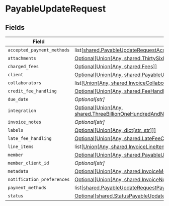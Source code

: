 # PayableUpdateRequest


## Fields

| Field                                                                                                                                                                                                                                          | Type                                                                                                                                                                                                                                           | Required                                                                                                                                                                                                                                       | Description                                                                                                                                                                                                                                    |
| ---------------------------------------------------------------------------------------------------------------------------------------------------------------------------------------------------------------------------------------------- | ---------------------------------------------------------------------------------------------------------------------------------------------------------------------------------------------------------------------------------------------- | ---------------------------------------------------------------------------------------------------------------------------------------------------------------------------------------------------------------------------------------------- | ---------------------------------------------------------------------------------------------------------------------------------------------------------------------------------------------------------------------------------------------- |
| `accepted_payment_methods`                                                                                                                                                                                                                     | list[[shared.PayableUpdateRequestAcceptedPaymentMethods](undefined/models/shared/payableupdaterequestacceptedpaymentmethods.md)]                                                                                                               | :heavy_minus_sign:                                                                                                                                                                                                                             | N/A                                                                                                                                                                                                                                            |
| `attachments`                                                                                                                                                                                                                                  | [Optional[Union[Any, shared.ThirtySixb041d426951ffff76360faf03ef8ae938bed9739e6ad9f51acb982782296a2]]](undefined/models/shared/payableupdaterequestattachments.md)                                                                             | :heavy_minus_sign:                                                                                                                                                                                                                             | N/A                                                                                                                                                                                                                                            |
| `charged_fees`                                                                                                                                                                                                                                 | [Optional[Union[Any, shared.Fees]]](undefined/models/shared/payableupdaterequestchargedfees.md)                                                                                                                                                | :heavy_minus_sign:                                                                                                                                                                                                                             | N/A                                                                                                                                                                                                                                            |
| `client`                                                                                                                                                                                                                                       | [Optional[Union[Any, shared.PayableUpdateRequestClient2]]](undefined/models/shared/payableupdaterequestclient.md)                                                                                                                              | :heavy_minus_sign:                                                                                                                                                                                                                             | N/A                                                                                                                                                                                                                                            |
| `collaborators`                                                                                                                                                                                                                                | list[[Union[Any, shared.InvoiceCollaboratorUpdateRequest]](undefined/models/shared/payableupdaterequestcollaborators.md)]                                                                                                                      | :heavy_minus_sign:                                                                                                                                                                                                                             | N/A                                                                                                                                                                                                                                            |
| `credit_fee_handling`                                                                                                                                                                                                                          | [Optional[Union[Any, shared.FeeHandlingConfig]]](undefined/models/shared/payableupdaterequestcreditfeehandling.md)                                                                                                                             | :heavy_minus_sign:                                                                                                                                                                                                                             | N/A                                                                                                                                                                                                                                            |
| `due_date`                                                                                                                                                                                                                                     | *Optional[str]*                                                                                                                                                                                                                                | :heavy_minus_sign:                                                                                                                                                                                                                             | N/A                                                                                                                                                                                                                                            |
| `integration`                                                                                                                                                                                                                                  | [Optional[Union[Any, shared.ThreeBillionOneHundredAndNinetyMillionSixHundredAndEightyFiveThousandEightHundredAndThirtyTwoa4970525ea5b0803efff0b36a0202062e1fd8a0bc187acbe156461]]](undefined/models/shared/payableupdaterequestintegration.md) | :heavy_minus_sign:                                                                                                                                                                                                                             | N/A                                                                                                                                                                                                                                            |
| `invoice_notes`                                                                                                                                                                                                                                | *Optional[str]*                                                                                                                                                                                                                                | :heavy_minus_sign:                                                                                                                                                                                                                             | N/A                                                                                                                                                                                                                                            |
| `labels`                                                                                                                                                                                                                                       | [Optional[Union[Any, dict[str, str]]]](undefined/models/shared/payableupdaterequestlabels.md)                                                                                                                                                  | :heavy_minus_sign:                                                                                                                                                                                                                             | N/A                                                                                                                                                                                                                                            |
| `late_fee_handling`                                                                                                                                                                                                                            | [Optional[Union[Any, shared.LateFeeConfigUpdate]]](undefined/models/shared/payableupdaterequestlatefeehandling.md)                                                                                                                             | :heavy_minus_sign:                                                                                                                                                                                                                             | N/A                                                                                                                                                                                                                                            |
| `line_items`                                                                                                                                                                                                                                   | list[[Union[Any, shared.InvoiceLineItemsCreateRequest]](undefined/models/shared/payableupdaterequestlineitems.md)]                                                                                                                             | :heavy_minus_sign:                                                                                                                                                                                                                             | N/A                                                                                                                                                                                                                                            |
| `member`                                                                                                                                                                                                                                       | [Optional[Union[Any, shared.PayableUpdateRequestMember2]]](undefined/models/shared/payableupdaterequestmember.md)                                                                                                                              | :heavy_minus_sign:                                                                                                                                                                                                                             | N/A                                                                                                                                                                                                                                            |
| `member_client_id`                                                                                                                                                                                                                             | *Optional[str]*                                                                                                                                                                                                                                | :heavy_minus_sign:                                                                                                                                                                                                                             | N/A                                                                                                                                                                                                                                            |
| `metadata`                                                                                                                                                                                                                                     | [Optional[Union[Any, shared.InvoiceMetadata]]](undefined/models/shared/payableupdaterequestmetadata.md)                                                                                                                                        | :heavy_minus_sign:                                                                                                                                                                                                                             | N/A                                                                                                                                                                                                                                            |
| `notification_preferences`                                                                                                                                                                                                                     | [Optional[Union[Any, shared.InvoiceNotificationPreferences]]](undefined/models/shared/payableupdaterequestnotificationpreferences.md)                                                                                                          | :heavy_minus_sign:                                                                                                                                                                                                                             | N/A                                                                                                                                                                                                                                            |
| `payment_methods`                                                                                                                                                                                                                              | list[[shared.PayableUpdateRequestPaymentMethods](undefined/models/shared/payableupdaterequestpaymentmethods.md)]                                                                                                                               | :heavy_minus_sign:                                                                                                                                                                                                                             | N/A                                                                                                                                                                                                                                            |
| `status`                                                                                                                                                                                                                                       | [Optional[shared.StatusPayableUpdateRequest]](undefined/models/shared/statuspayableupdaterequest.md)                                                                                                                                           | :heavy_minus_sign:                                                                                                                                                                                                                             | N/A                                                                                                                                                                                                                                            |